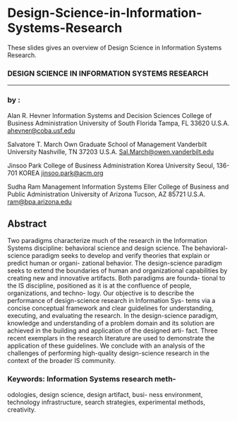 # Design-Science-in-Information-Systems-Research
These slides gives an overview of Design Science in Information Systems Research.

### DESIGN SCIENCE IN INFORMATION SYSTEMS RESEARCH

<hr>

### by : 
Alan R. Hevner
Information Systems and Decision
Sciences
College of Business Administration
University of South Florida
Tampa, FL 33620
U.S.A.
ahevner@coba.usf.edu

Salvatore T. March
Own Graduate School of Management
Vanderbilt University
Nashville, TN 37203
U.S.A.
Sal.March@owen.vanderbilt.edu

Jinsoo Park
College of Business Administration
Korea University
Seoul, 136-701
KOREA
jinsoo.park@acm.org

Sudha Ram
Management Information Systems
Eller College of Business and Public
Administration
University of Arizona
Tucson, AZ 85721
U.S.A.
ram@bpa.arizona.edu

## Abstract

Two paradigms characterize much of the research
in the Information Systems discipline: behavioral
science and design science. The behavioral-
science paradigm seeks to develop and verify
theories that explain or predict human or organi-
zational behavior. The design-science paradigm
seeks to extend the boundaries of human and
organizational capabilities by creating new and
innovative artifacts. Both paradigms are founda-
tional to the IS discipline, positioned as it is at the
confluence of people, organizations, and techno-
logy. Our objective is to describe the performance
of design-science research in Information Sys-
tems via a concise conceptual framework and
clear guidelines for understanding, executing, and
evaluating the research. In the design-science
paradigm, knowledge and understanding of a
problem domain and its solution are achieved in
the building and application of the designed arti-
fact. Three recent exemplars in the research
literature are used to demonstrate the application
of these guidelines. We conclude with an analysis
of the challenges of performing high-quality
design-science research in the context of the
broader IS community.

### Keywords: Information Systems research meth-
odologies, design science, design artifact, busi-
ness environment, technology infrastructure,
search strategies, experimental methods,
creativity.

